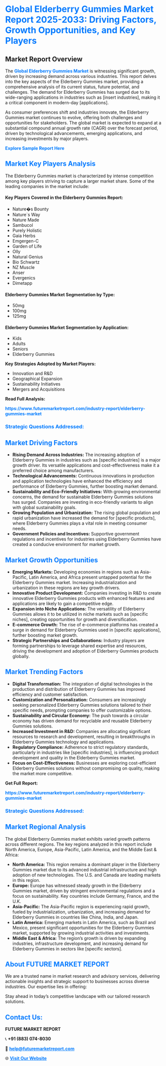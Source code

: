 <h1 style="color: #007BFF;">Global Elderberry Gummies Market Report 2025-2033: Driving Factors, Growth Opportunities, and Key Players</h1>

<section id="overview">
<h2>Market Report Overview</h2>
<p>The <a href="https://www.futuremarketreport.com/industry-report/elderberry-gummies-market" style="color: #007BFF; text-decoration: none;"><strong>Global Elderberry Gummies Market</strong></a> is witnessing significant growth, driven by increasing demand across various industries. This report delves into the key aspects of the Elderberry Gummies market, providing a comprehensive analysis of its current status, future potential, and challenges. The demand for Elderberry Gummies has surged due to its wide-ranging applications in industries such as [insert industries], making it a critical component in modern-day [applications].</p>
<p>As consumer preferences shift and industries innovate, the Elderberry Gummies market continues to evolve, offering both challenges and opportunities for stakeholders. The global market is expected to expand at a substantial compound annual growth rate (CAGR) over the forecast period, driven by technological advancements, emerging applications, and increasing investments by major players.</p>
</section>

<section id="overview">
<p><a href="https://www.futuremarketreport.com/request-sample/reportId=126889" style="color: #007BFF; text-decoration: none;"><strong>Explore Sample Report Here</strong></a></p>
</section>

<section id="key-players">
<h2 style="color: #007BFF;">Market Key Players Analysis</h2>
<p>The Elderberry Gummies market is characterized by intense competition among key players striving to capture a larger market share. Some of the leading companies in the market include:</p>
<h4>Key Players Covered in the Elderberry Gummies Report:</h4>
<ul><li>Nature�s Bounty</li><li>Nature`s Way</li><li>Nature Made</li><li>Sambucol</li><li>Purely Holistic</li><li>Gaia Herbs</li><li>Emgergen-C</li><li>Garden of Life</li><li>Olly</li><li>Natural Genius</li><li>Bio Schwartz</li><li>NZ Muscle</li><li>Anser</li><li>Evergenics</li><li>Dimetapp</li></ul>
<h4>Elderberry Gummies Market Segmentation by Type:</h4>
<ul><li>50mg</li><li>100mg</li><li>125mg</li></ul>

<h4>Elderberry Gummies Market Segmentation by Application:</h4>
<ul><li>Kids</li><li>Adults</li><li>Seniors</li><li>Elderberry Gummies</li></ul>
<p><strong>Key Strategies Adopted by Market Players:</strong></p>
<ul>
<li>Innovation and R&D</li>
<li>Geographical Expansion</li>
<li>Sustainability Initiatives</li>
<li>Mergers and Acquisitions</li>
</ul>
</section>

<section>
<p><strong>Read Full Analysis: </strong></p><a href="https://www.futuremarketreport.com/industry-report/elderberry-gummies-market" style="color: #007BFF; text-decoration: none;"><strong>https://www.futuremarketreport.com/industry-report/elderberry-gummies-market</strong></a>
<h3 style="color: #007BFF;">Strategic Questions Addressed:</h3>
</section>

<section id="driving-factors">
<h2 style="color: #007BFF;">Market Driving Factors</h2>
<ul>
<li><strong>Rising Demand Across Industries:</strong> The increasing adoption of Elderberry Gummies in industries such as [specific industries] is a major growth driver. Its versatile applications and cost-effectiveness make it a preferred choice among manufacturers.</li>
<li><strong>Technological Advancements:</strong> Continuous innovations in production and application technologies have enhanced the efficiency and performance of Elderberry Gummies, further boosting market demand.</li>
<li><strong>Sustainability and Eco-Friendly Initiatives:</strong> With growing environmental concerns, the demand for sustainable Elderberry Gummies solutions has surged. Companies are investing in eco-friendly variants to align with global sustainability goals.</li>
<li><strong>Growing Population and Urbanization:</strong> The rising global population and rapid urbanization have increased the demand for [specific products], where Elderberry Gummies plays a vital role in meeting consumer needs.</li>
<li><strong>Government Policies and Incentives:</strong> Supportive government regulations and incentives for industries using Elderberry Gummies have created a conducive environment for market growth.</li>
</ul>
</section>

<section id="growth-opportunities">
<h2 style="color: #007BFF;">Market Growth Opportunities</h2>
<ul>
<li><strong>Emerging Markets:</strong> Developing economies in regions such as Asia-Pacific, Latin America, and Africa present untapped potential for the Elderberry Gummies market. Increasing industrialization and urbanization in these regions are key growth drivers.</li>
<li><strong>Innovative Product Development:</strong> Companies investing in R&D to create innovative Elderberry Gummies products with enhanced features and applications are likely to gain a competitive edge.</li>
<li><strong>Expansion into Niche Applications:</strong> The versatility of Elderberry Gummies allows it to be utilized in niche markets such as [specific niches], creating opportunities for growth and diversification.</li>
<li><strong>E-commerce Growth:</strong> The rise of e-commerce platforms has created a surge in demand for Elderberry Gummies used in [specific applications], further boosting market growth.</li>
<li><strong>Strategic Partnerships and Collaborations:</strong> Industry players are forming partnerships to leverage shared expertise and resources, driving the development and adoption of Elderberry Gummies products globally.</li>
</ul>
</section>

<section id="trending-factors">
<h2 style="color: #007BFF;">Market Trending Factors</h2>
<ul>
<li><strong>Digital Transformation:</strong> The integration of digital technologies in the production and distribution of Elderberry Gummies has improved efficiency and customer satisfaction.</li>
<li><strong>Customization and Personalization:</strong> Consumers are increasingly seeking personalized Elderberry Gummies solutions tailored to their specific needs, prompting companies to offer customizable options.</li>
<li><strong>Sustainability and Circular Economy:</strong> The push towards a circular economy has driven demand for recyclable and reusable Elderberry Gummies solutions.</li>
<li><strong>Increased Investment in R&D:</strong> Companies are allocating significant resources to research and development, resulting in breakthroughs in Elderberry Gummies technology and applications.</li>
<li><strong>Regulatory Compliance:</strong> Adherence to strict regulatory standards, particularly in industries like [specific industries], is influencing product development and quality in the Elderberry Gummies market.</li>
<li><strong>Focus on Cost-Effectiveness:</strong> Businesses are exploring cost-efficient Elderberry Gummies solutions without compromising on quality, making the market more competitive.</li>
</ul>
</section>

<section>
<p><strong>Get Full Report: </strong></p><a href="https://www.futuremarketreport.com/industry-report/elderberry-gummies-market" style="color: #007BFF; text-decoration: none;"><strong>https://www.futuremarketreport.com/industry-report/elderberry-gummies-market</strong></a>
<h3 style="color: #007BFF;">Strategic Questions Addressed:</h3>
</section>


<section id="regional-analysis">
<h2 style="color: #007BFF;">Market Regional Analysis</h2>
<p>The global Elderberry Gummies market exhibits varied growth patterns across different regions. The key regions analyzed in this report include North America, Europe, Asia-Pacific, Latin America, and the Middle East & Africa:</p>
<ul>
<li><strong>North America:</strong> This region remains a dominant player in the Elderberry Gummies market due to its advanced industrial infrastructure and high adoption of new technologies. The U.S. and Canada are leading markets in this region.</li>
<li><strong>Europe:</strong> Europe has witnessed steady growth in the Elderberry Gummies market, driven by stringent environmental regulations and a focus on sustainability. Key countries include Germany, France, and the U.K.</li>
<li><strong>Asia-Pacific:</strong> The Asia-Pacific region is experiencing rapid growth, fueled by industrialization, urbanization, and increasing demand for Elderberry Gummies in countries like China, India, and Japan.</li>
<li><strong>Latin America:</strong> Emerging markets in Latin America, such as Brazil and Mexico, present significant opportunities for the Elderberry Gummies market, supported by growing industrial activities and investments.</li>
<li><strong>Middle East & Africa:</strong> The region’s growth is driven by expanding industries, infrastructure development, and increasing demand for Elderberry Gummies in sectors like [specific sectors].</li>
</ul>
</section>

<footer>
<h2 style="color: #007BFF;">About FUTURE MARKET REPORT</h2>
<p>We are a trusted name in market research and advisory services, delivering actionable insights and strategic support to businesses across diverse industries. Our expertise lies in offering:</p>

<p>Stay ahead in today’s competitive landscape with our tailored research solutions.</p>

<h2 style="color: #007BFF;">Contact Us:</h2>
<p><strong>FUTURE MARKET REPORT</strong></p>
<p>📞 <strong>+91 (883) 074-8030</strong></p>
<p>📧 <strong><a href="mailto:help@futuremarketreport.com" style="color: #007BFF;">help@futuremarketreport.com</a></strong></p>
<p>🌐 <strong><a href="https://www.futuremarketreport.com/" style="color: #007BFF;">Visit Our Website</a></strong></p>
</footer>